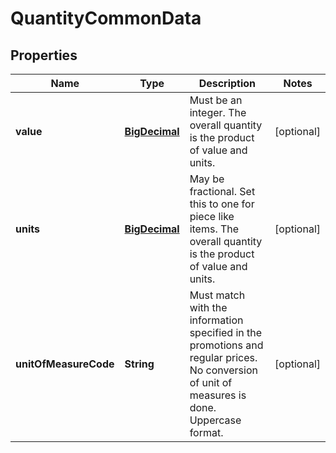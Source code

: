 # QuantityCommonData

## Properties
Name | Type | Description | Notes
------------ | ------------- | ------------- | -------------
**value** | [**BigDecimal**](BigDecimal.md) | Must be an integer. The overall quantity is the product of value and units. |  [optional]
**units** | [**BigDecimal**](BigDecimal.md) | May be fractional. Set this to one for piece like items. The overall quantity is the product of value and units. |  [optional]
**unitOfMeasureCode** | **String** | Must match with the information specified in the promotions and regular prices. No conversion of unit of measures is done. Uppercase format. |  [optional]

